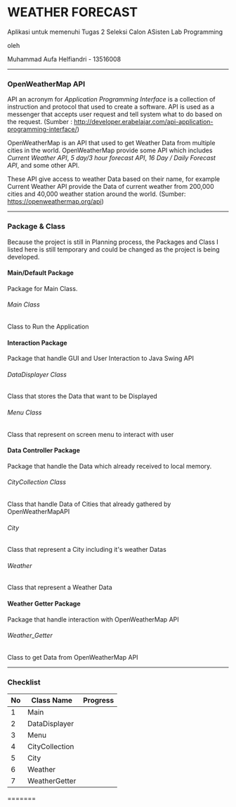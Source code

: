 # WEATHER FORECAST

Aplikasi untuk memenuhi Tugas 2 Seleksi Calon ASisten Lab Programming

oleh

Muhammad Aufa Helfiandri - 13516008

-------

### OpenWeatherMap API

API an acronym for *Application Programming Interface* is a collection of instruction and protocol that used to create a software. API is used as a messenger that accepts user request and tell system what to do based on the request. (Sumber  : http://developer.erabelajar.com/api-application-programming-interface/)

OpenWeatherMap is an API that used to get Weather Data from multiple cities in the world. OpenWeatherMap provide some API which includes *Current Weather API*, *5 day/3 hour forecast API*, *16 Day / Daily Forecast API*, and some other API.

These API give access to weather Data based on their name, for example Current Weather API provide the Data of current weather from 200,000 cities and 40,000 weather station around the world. (Sumber: https://openweathermap.org/api)

-------

### Package & Class
 Because the project is still in Planning process, the Packages and Class I listed here is still temporary and could be changed as the project is being developed.

#### Main/Default Package
 Package for Main Class.

###### Main Class
 Class to Run the Application

#### Interaction Package
 Package that handle GUI and User Interaction to Java Swing API

###### DataDisplayer Class
 Class that stores the Data that want to be Displayed

###### Menu Class
 Class that represent on screen menu to interact with user

#### Data Controller Package
 Package that handle the Data which already received to local memory.

###### CityCollection Class
 Class that handle Data of Cities that already gathered by OpenWeatherMapAPI

###### City
 Class that represent a City including it's weather Datas

###### Weather 
 Class that represent a Weather Data

#### Weather Getter Package
 Package that handle interaction with OpenWeatherMap API

###### Weather_Getter
 Class to get Data from OpenWeatherMap API


 -----

 ### Checklist

 | No  |Class Name  |Progress   |
| ------------ | ------------ | ------------ |
|   1| Main  |   |
|   2| DataDisplayer  |   |
|   3| Menu  |  |
|   4| CityCollection  |   |
|   5| City | |
|   6| Weather | |
|   7| WeatherGetter | |
=======
